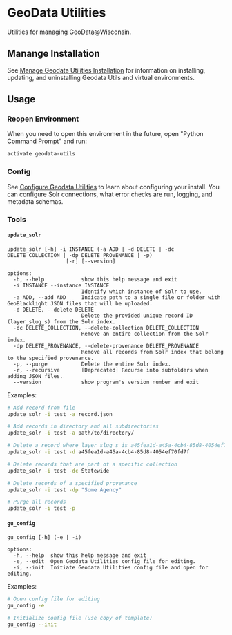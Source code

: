 # GeoData Utilities

Utilities for managing GeoData@Wisconsin.


## Manange Installation

See [Manage Geodata Utilities Installation](docs/manage-installation.md) for information on installing, updating, and uninstalling Geodata Utils and virtual environments.


## Usage

### Reopen Environment

When you need to open this environment in the future, open "Python Command Prompt" and run:

```bash
activate geodata-utils
```

### Config

See [Configure Geodata Utilities](docs/config.md) to learn about configuring your install. You can configure Solr connections, what error checks are run, logging, and metadata schemas. 

### Tools

#### `update_solr`

```text
update_solr [-h] -i INSTANCE (-a ADD | -d DELETE | -dc DELETE_COLLECTION | -dp DELETE_PROVENANCE | -p) 
                   [-r] [--version]

options:
  -h, --help            show this help message and exit
  -i INSTANCE --instance INSTANCE
                        Identify which instance of Solr to use.
  -a ADD, --add ADD     Indicate path to a single file or folder with GeoBlacklight JSON files that will be uploaded.
  -d DELETE, --delete DELETE
                        Delete the provided unique record ID (layer_slug_s) from the Solr index.
  -dc DELETE_COLLECTION, --delete-collection DELETE_COLLECTION
                        Remove an entire collection from the Solr index.
  -dp DELETE_PROVENANCE, --delete-provenance DELETE_PROVENANCE
                        Remove all records from Solr index that belong to the specified provenance.
  -p, --purge           Delete the entire Solr index.
  -r, --recursive       [Deprecated] Recurse into subfolders when adding JSON files.
  --version             show program's version number and exit
```

Examples:
```bash
# Add record from file
update_solr -i test -a record.json

# Add records in directory and all subdirectories
update_solr -i test -a path/to/directory/

# Delete a record where layer_slug_s is a45fea1d-a45a-4cb4-85d8-4054ef70fd7f
update_solr -i test -d a45fea1d-a45a-4cb4-85d8-4054ef70fd7f

# Delete records that are part of a specific collection
update_solr -i test -dc Statewide

# Delete records of a specified provenance
update_solr -i test -dp "Some Agency"

# Purge all records
update_solr -i test -p
```

#### `gu_config`

```text
gu_config [-h] (-e | -i)

options:
  -h, --help  show this help message and exit
  -e, --edit  Open Geodata Utilities config file for editing.
  -i, --init  Initiate Geodata Utilities config file and open for editing.
```

Examples:
```bash
# Open config file for editing
gu_config -e

# Initialize config file (use copy of template)
gu_config --init
```